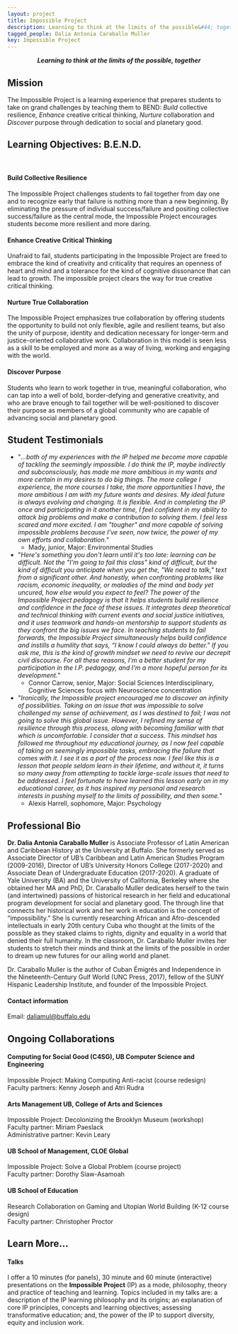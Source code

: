 ```yaml
---
layout: project
title: Impossible Project
description: Learning to think at the limits of the possible&#44; together&#46;
tagged_people: Dalia Antonia Caraballo Muller
key: Impossible Project
---
```


<p style="text-align: center;"><b><i>Learning to think at the limits of the possible, together</i></b></p>

## Mission

The Impossible Project is a learning experience that prepares students to take on grand challenges by teaching them to BEND: _Build_ collective resilience, _Enhance_ creative critical thinking, _Nurture_ collaboration and _Discover_ purpose through dedication to social and planetary good. 

## Learning Objectives: B.E.N.D.

<br>

#### Build Collective Resilience 

The Impossible Project challenges students to fail together from day one and to recognize early that failure is nothing more than a new beginning. By eliminating the pressure of individual success/failure and positing collective success/failure as the central mode, the Impossible Project encourages students become more resilient and more daring. 

#### Enhance Creative Critical Thinking 

Unafraid to fail, students participating in the Impossible Project are freed to embrace the kind of creativity and criticality that requires an openness of heart and mind and a tolerance for the kind of cognitive dissonance that can lead to growth. The impossible project clears the way for true creative critical thinking.

#### Nurture True Collaboration 

The Impossible Project emphasizes true collaboration by offering students the opportunity to build not only flexible, agile and resilient teams, but also the unity of purpose, identity and dedication necessary for longer-term and justice-oriented collaborative work. Collaboration in this model is seen less as a skill to be employed and more as a way of living, working and engaging with the world. 

#### Discover Purpose 

Students who learn to work together in true, meaningful collaboration, who can tap into a well of bold, border-defying and generative creativity, and who are brave enough to fail together will be well-positioned to discover their purpose as members of a global community who are capable of advancing social and planetary good. 

## Student Testimonials

* "_…both of my experiences with the IP helped me become more capable of tackling the seemingly impossible. I do think the IP, maybe indirectly and subconsciously, has made me more ambitious in my wants and more certain in my desires to do big things. The more college I experience, the more courses I take, the more opportunities I have, the more ambitious I am with my future wants and desires. My ideal future is always evolving and changing. It is flexible. And in completing the IP once and participating in it another time, I feel confident in my ability to attack big problems and make a contribution to solving them. I feel less scared and more excited. I am "tougher" and more capable of solving impossible problems because I've seen, now twice, the power of my own efforts and collaboration._"
    * Mady, junior, Major: Environmental Studies
* "_Here's something you don't learn until it's too late: learning can be difficult.  Not the "I'm going to fail this class" kind of difficult, but the kind of difficult you anticipate when you get the, "We need to talk," text from a significant other.  And honestly, when confronting problems like racism, economic inequality, or maladies of the mind and body yet uncured, how else would you expect to feel?  The power of the Impossible Project pedagogy is that it helps students build resilience and confidence in the face of these issues.  It integrates deep theoretical and technical thinking with current events and social justice initiatives, and it uses teamwork and hands-on mentorship to support students as they confront the big issues we face.  In teaching students to fail forwards, the Impossible Project simultaneously helps build confidence and instills a humility that says, “I know I could always do better.”  If you ask me, this is the kind of growth mindset we need to revive our decrepit civil discourse.  For all these reasons, I'm a better student for my participation in the I.P. pedagogy, and I'm a more hopeful person for its development._"
    * Connor Carrow, senior, Major: Social Sciences Interdisciplinary, Cognitive Sciences focus with Neuroscience concentration
* "_Ironically, the Impossible project encouraged me to discover an infinity of possibilities. Taking on an issue that was impossible to solve challenged my sense of achievement, as I was destined to fail; I was not going to solve this global issue. However, I refined my sense of resilience through this process, along with becoming familiar with that which is uncomfortable. I consider that a success. This mindset has followed me throughout my educational journey, as I now feel capable of taking on seemingly impossible tasks, embracing the failure that comes with it. I see it as a part of the process now. I feel like this is a lesson that people seldom learn in their lifetime, and without it, it turns so many away from attempting to tackle large-scale issues that need to be addressed. I feel fortunate to have learned this lesson early on in my educational career, as it has inspired my personal and research interests in pushing myself to the limits of possibility, and then some._"
    * Alexis Harrell, sophomore, Major: Psychology


## Professional Bio

**Dr. Dalia Antonia Caraballo Muller** is Associate Professor of Latin American and Caribbean History at the University at Buffalo. She formerly served as Associate Director of UB’s Caribbean and Latin American Studies Program (2009-2016), Director of UB’s University Honors College (2017-2020) and Associate Dean of Undergraduate Education (2017-2020). A graduate of Yale University (BA) and the University of California, Berkeley where she obtained her MA and PhD, Dr. Caraballo Muller dedicates herself to the twin (and intertwined) passions of historical research in her field and educational program development for social and planetary good. The through line that connects her historical work and her work in education is the concept of “impossibility.” She is currently researching African and Afro-descended intellectuals in early 20th century Cuba who thought at the limits of the possible as they staked claims to rights, dignity and equality in a world that denied their full humanity. In the classroom, Dr. Caraballo Muller invites her students to stretch their minds and think at the limits of the possible in order to dream up new futures for our ailing world and planet. 
 
Dr. Caraballo Muller is the author of Cuban Émigrés and Independence in the Nineteenth-Century Gulf World (UNC Press, 2017),  fellow of the SUNY Hispanic Leadership Institute, and founder of the Impossible Project. 

#### Contact information

Email: <a href="mailto:daliamul@buffalo.edu">daliamul@buffalo.edu</a>

## Ongoing Collaborations

#### Computing for Social Good (C4SG), UB Computer Science and Engineering

Impossible Project: Making Computing Anti-racist (course redesign) <br>
Faculty partners: Kenny Joseph and Atri Rudra

#### Arts Management UB, College of Arts and Sciences

Impossible Project: Decolonizing the Brooklyn Museum (workshop)<br>
Faculty partner: Miriam Paeslack<br>
Administrative partner: Kevin Leary

#### UB School of Management, CLOE Global 

Impossible Project: Solve a Global Problem  (course project) <br>
Faculty partner: Dorothy Siaw-Asamoah

#### UB School of Education

Research Collaboration on Gaming and Utopian World Building (K-12 course design) <br>
Faculty partner: Christopher Proctor


## Learn More...

#### Talks

I offer a 10 minutes (for panels), 30 minute and 60 minute (interactive) presentations on the **Impossible Project** (IP) as a mode, philosophy, theory and practice of teaching and learning. Topics included in my talks are: a description of the IP learning philosophy and its origins; an explanation of core IP principles, concepts and learning objectives; assessing transformative education; and, the power of the IP to support diversity, equity and inclusion work.  
